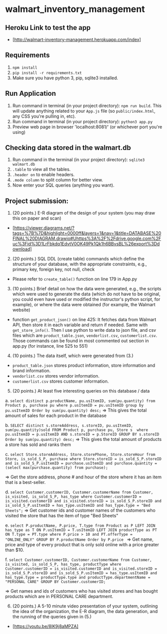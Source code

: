 # walmart_inventory_management

## Heroku Link to test the app
- [http://walmart-inventory-management.herokuapp.com/index]

## Requirements
1. `npm install`
2. `pip install -r requirements.txt`
3. Make sure you have python 3, pip, sqlite3 installed. 

## Run Application
1. Run command in terminal (in your project directory): `npm run build`. This will update anything related to your `App.js` file (so `public/index.html`, any CSS you're pulling in, etc).
2. Run command in terminal (in your project directory): `python3 app.py`
3. Preview web page in browser 'localhost:8081/' (or whichever port you're using)


## Checking data stored in the walmart.db
1. Run command in the terminal (in your project directory): `sqlite3 walmart.db`
2. `.table` to view all the tables.
3. `.header on` to enable headers.
4. `.mode column` to split column for better view.
5. Now enter your SQL queries (anything you want).

## Project submission:
1. (20 points.) E-R diagram of the design of your system (you may draw this on paper and scan) 
- [https://viewer.diagrams.net/?tags=%7B%7D&highlight=0000ff&layers=1&nav=1&title=DATABASE%20FINAL%20DIAGRAM.drawio#Uhttps%3A%2F%2Fdrive.google.com%2Fuc%3Fid%3D1LrFbkdq1EdvtV0OK49Pk1Qk1h6BBvsBL%26export%3Ddownload]
 
2. (20 points.) SQL DDL (create table) commands which define the structure of your database, with the appropriate constraints, e.g., primary key, foreign key, not null, check
- Please refer to `create_table()` function on line 179 in App.py

3. (10 points.) Brief detail on how the data were generated, e.g., the scripts which were used to generate the data (which do not have to be original, you could even have used or modified the instructor's python script, for example), or where the data were obtained (for example, the Walmart website)
- function `get_product_json()` on line 425: It fetches data from Walmart API, then store it in each variable and return if needed. Same with `get_store_info()`. Then I use python to write data to json file, and csv files which are `product_table.json`, `vendorlist.csv`, `customerlist.csv`. Those commands can be found in most commented out section in app.py (for instance, line 525 to 551)

4. (10 points.) The data itself, which were generated from (3.)
- `product_table.json` stores product information, store information and brand information.
- `vendorlist.csv` stores vendor information.
- `customerlist.csv` stores customer information.

5. (20 points.) At least five interesting queries on this database / data

a. `select distinct p.productName, pu.usItemID, sum(pu.quantity) from Product p, purchase pu where p.usItemID = pu.usItemID group by pu.usItemID Order by sum(pu.quantity) desc;`
=> This gives the total amount of sales for each product in the database

b. `SELECT distinct s.storeAddress, s.storeID, pu.usItemID, sum(pu.quantity)sold FROM Product p, purchase pu, Store s  where pu.usItemID = p.usItemID AND s.storeID = p.StoreID GROUP BY s.storeID  Order by sum(pu.quantity) desc;`
=> This gives the total amount of products a store has sold and ranks them

c. `select Store.storeAddress, Store.storePhone, Store.storeHour from Store, is_sold_S_P, purchase where Store.storeID = is_sold_S_P.storeID and is_sold_S_P.usItemID = purchase.usItemID and purchase.quantity = (select max(purchase.quantity) from purchase);`

=> Get the store address, phone # and hour of the store where it has an item that is a best-seller.

d. `select Customer.customerID, Customer.customerName from Customer, is_visited, is_sold_S_P, has_type where Customer.customerID = is_visited.customerID and is_visited.storeID = is_sold_S_P.storeID and is_sold_S_P.usItemID = has_type.usItemID and has_type.type = "Bed Sheets";`
=> Get customer ids and customer names of the customers who visited the store that has the item of type "Bed Sheets"

e. `select P.productName, P.price, T.type from Product as P LEFT JOIN has_type as T ON P.usItemID = T.usItemID LEFT JOIN productType as PT ON T.type = PT.type where P.price > 10 and PT.offerType = "ONLINE_ONLY" GROUP BY P.productName Order by P.price `
=> Get name, price and type of every product that is only sold online with a price greater than $10. 

f. `select Customer.customerID, Customer.customerName from Customer, is_visited, is_sold_S_P, has_type, productType where Customer.customerID = is_visited.customerID and is_visited.storeID = is_sold_S_P.storeID and is_sold_S_P.usItemID = has_type.usItemID and has_type.type = productType.type and productType.departmentName = "PERSONAL CARE" GROUP BY Customer.customerID;`

=> Get names and ids of customers who has visited stores and has bought products which are in PERSONAL CARE department.

6. (20 points.) A 5-10 minute video presentation of your system, outlining the idea of the organization, the E-R diagram, the data generation, and the running of the queries given in (5.)
- [https://youtu.be/8lK9j8aMPZA]